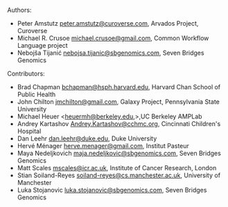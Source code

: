 Authors:

* Peter Amstutz <peter.amstutz@curoverse.com>, Arvados Project, Curoverse
* Michael R. Crusoe <michael.crusoe@gmail.com>, Common Workflow Language
  project
* Nebojša Tijanić <nebojsa.tijanic@sbgenomics.com>, Seven Bridges Genomics

Contributors:

* Brad Chapman <bchapman@hsph.harvard.edu>, Harvard Chan School of Public Health
* John Chilton <jmchilton@gmail.com>, Galaxy Project, Pennsylvania State University
* Michael Heuer <heuermh@berkeley.edu,>,UC Berkeley AMPLab
* Andrey Kartashov <Andrey.Kartashov@cchmc.org>, Cincinnati Children's Hospital
* Dan Leehr <dan.leehr@duke.edu>, Duke University
* Hervé Ménager <herve.menager@gmail.com>, Institut Pasteur
* Maya Nedeljkovich <maja.nedeljkovic@sbgenomics.com>, Seven Bridges Genomics
* Matt Scales <mscales@icr.ac.uk>, Institute of Cancer Research, London
* Stian Soiland-Reyes [soiland-reyes@cs.manchester.ac.uk](mailto:soiland-reyes@cs.manchester.ac.uk), University of Manchester
* Luka Stojanovic <luka.stojanovic@sbgenomics.com>, Seven Bridges Genomics
